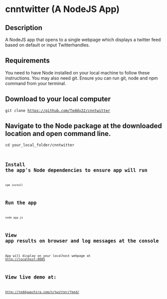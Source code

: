 # cnntwitter (A NodeJS App)

## Description
A NodeJS app that opens to a single webpage which displays a twitter feed based on default or input Twitterhandles.

## Requirements
You need to have Node installed on your local machine to follow these instructions. You may also need git. Ensure you can run git, node and npm command from your terminal.

## Download to your local computer
<code>git clone https://github.com/Teddy22/cnntwitter</code>

## Navigate to the Node package at the downloaded location and open command line.
<code>cd your_local_folder/cnntwitter<code>

## Install the app's Node dependencies to ensure app will run
<code>npm install</code>

## Run the app
<code>node app.js</code>

## View app results on browser and log messages at the console
App will display on your localhost webpage at <a href="http://localhost:8085">http://localhost:8085</a>

## View live demo at:
http://teddywachira.com/n/twitter/feed/
